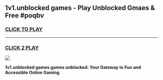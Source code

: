 
## 1v1.unblocked games - Play Unblocked Gmaes & Free #poqbv
<h3>
<a href="https://news.freeplayer.one?title=1v1.unblocked_games&ref=03M">CLICK TO PLAY</a></h3>
<hr>

<h3>
<a href="https://news.freeplayer.one?title=1v1.unblocked_games&ref=03M">CLICK 2 PLAY</a>
  
</h3>

<a href="https://news.freeplayer.one?title=1v1.unblocked_games&ref=03M"><img src="https://clearcache.store/games.png"></a>


**1v1.unblocked games games unblocked: Your Gateway to Fun and Accessible Online Gaming**
